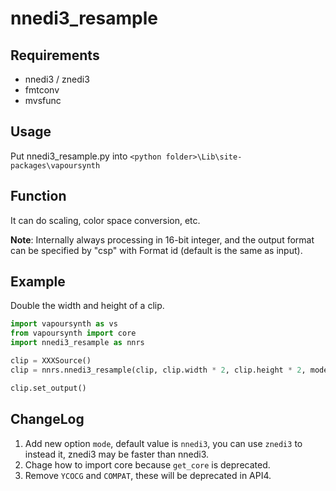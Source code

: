 # nnedi3_resample

## Requirements

- nnedi3 / znedi3
- fmtconv
- mvsfunc

## Usage

Put nnedi3_resample.py into `<python folder>\Lib\site-packages\vapoursynth`

## Function

It can do scaling, color space conversion, etc.

**Note**: Internally always processing in 16-bit integer, and the output format can be specified by "csp" with Format id (default is the same as input).

## Example

Double the width and height of a clip.

```python
import vapoursynth as vs
from vapoursynth import core
import nnedi3_resample as nnrs

clip = XXXSource()
clip = nnrs.nnedi3_resample(clip, clip.width * 2, clip.height * 2, mode='znedi3')

clip.set_output()
```

## ChangeLog

1. Add new option `mode`, default value is `nnedi3`, you can use `znedi3` to instead it, znedi3 may be faster than nnedi3.
2. Chage how to import core because `get_core` is deprecated.
3. Remove `YCOCG` and `COMPAT`, these will be deprecated in API4.
